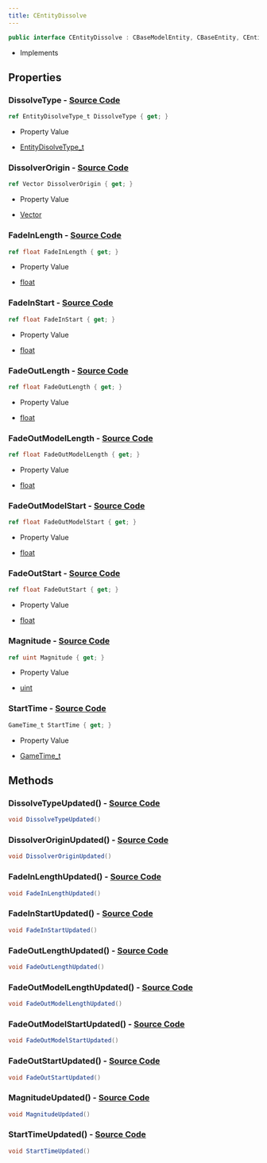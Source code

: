 ```yaml
---
title: CEntityDissolve
---
```


```csharp
public interface CEntityDissolve : CBaseModelEntity, CBaseEntity, CEntityInstance, ISchemaClass<CEntityInstance>, ISchemaClass<CBaseEntity>, ISchemaClass<CBaseModelEntity>, ISchemaClass<CEntityDissolve>, ISchemaField, ISchemaClass, INativeHandle
```

- Implements

## Properties

### **DissolveType** - [Source Code](https://github.com/swiftly-solution/swiftlys2/blob/main/managed/src/SwiftlyS2.Generated/Schemas/Interfaces/CEntityDissolve.cs#L30)

```csharp
ref EntityDisolveType_t DissolveType { get; }
```

- Property Value

- [EntityDisolveType_t](/docs/api/shared/schemadefinitions/entitydisolvetype_t)

### **DissolverOrigin** - [Source Code](https://github.com/swiftly-solution/swiftlys2/blob/main/managed/src/SwiftlyS2.Generated/Schemas/Interfaces/CEntityDissolve.cs#L32)

```csharp
ref Vector DissolverOrigin { get; }
```

- Property Value

- [Vector](/docs/api/shared/natives/vector)

### **FadeInLength** - [Source Code](https://github.com/swiftly-solution/swiftlys2/blob/main/managed/src/SwiftlyS2.Generated/Schemas/Interfaces/CEntityDissolve.cs#L18)

```csharp
ref float FadeInLength { get; }
```

- Property Value

- [float](https://learn.microsoft.com/dotnet/api/system.single)

### **FadeInStart** - [Source Code](https://github.com/swiftly-solution/swiftlys2/blob/main/managed/src/SwiftlyS2.Generated/Schemas/Interfaces/CEntityDissolve.cs#L16)

```csharp
ref float FadeInStart { get; }
```

- Property Value

- [float](https://learn.microsoft.com/dotnet/api/system.single)

### **FadeOutLength** - [Source Code](https://github.com/swiftly-solution/swiftlys2/blob/main/managed/src/SwiftlyS2.Generated/Schemas/Interfaces/CEntityDissolve.cs#L26)

```csharp
ref float FadeOutLength { get; }
```

- Property Value

- [float](https://learn.microsoft.com/dotnet/api/system.single)

### **FadeOutModelLength** - [Source Code](https://github.com/swiftly-solution/swiftlys2/blob/main/managed/src/SwiftlyS2.Generated/Schemas/Interfaces/CEntityDissolve.cs#L22)

```csharp
ref float FadeOutModelLength { get; }
```

- Property Value

- [float](https://learn.microsoft.com/dotnet/api/system.single)

### **FadeOutModelStart** - [Source Code](https://github.com/swiftly-solution/swiftlys2/blob/main/managed/src/SwiftlyS2.Generated/Schemas/Interfaces/CEntityDissolve.cs#L20)

```csharp
ref float FadeOutModelStart { get; }
```

- Property Value

- [float](https://learn.microsoft.com/dotnet/api/system.single)

### **FadeOutStart** - [Source Code](https://github.com/swiftly-solution/swiftlys2/blob/main/managed/src/SwiftlyS2.Generated/Schemas/Interfaces/CEntityDissolve.cs#L24)

```csharp
ref float FadeOutStart { get; }
```

- Property Value

- [float](https://learn.microsoft.com/dotnet/api/system.single)

### **Magnitude** - [Source Code](https://github.com/swiftly-solution/swiftlys2/blob/main/managed/src/SwiftlyS2.Generated/Schemas/Interfaces/CEntityDissolve.cs#L34)

```csharp
ref uint Magnitude { get; }
```

- Property Value

- [uint](https://learn.microsoft.com/dotnet/api/system.uint32)

### **StartTime** - [Source Code](https://github.com/swiftly-solution/swiftlys2/blob/main/managed/src/SwiftlyS2.Generated/Schemas/Interfaces/CEntityDissolve.cs#L28)

```csharp
GameTime_t StartTime { get; }
```

- Property Value

- [GameTime_t](/docs/api/shared/schemadefinitions/gametime_t)

## Methods

### **DissolveTypeUpdated()** - [Source Code](https://github.com/swiftly-solution/swiftlys2/blob/main/managed/src/SwiftlyS2.Generated/Schemas/Interfaces/CEntityDissolve.cs#L43)

```csharp
void DissolveTypeUpdated()
```

### **DissolverOriginUpdated()** - [Source Code](https://github.com/swiftly-solution/swiftlys2/blob/main/managed/src/SwiftlyS2.Generated/Schemas/Interfaces/CEntityDissolve.cs#L44)

```csharp
void DissolverOriginUpdated()
```

### **FadeInLengthUpdated()** - [Source Code](https://github.com/swiftly-solution/swiftlys2/blob/main/managed/src/SwiftlyS2.Generated/Schemas/Interfaces/CEntityDissolve.cs#L37)

```csharp
void FadeInLengthUpdated()
```

### **FadeInStartUpdated()** - [Source Code](https://github.com/swiftly-solution/swiftlys2/blob/main/managed/src/SwiftlyS2.Generated/Schemas/Interfaces/CEntityDissolve.cs#L36)

```csharp
void FadeInStartUpdated()
```

### **FadeOutLengthUpdated()** - [Source Code](https://github.com/swiftly-solution/swiftlys2/blob/main/managed/src/SwiftlyS2.Generated/Schemas/Interfaces/CEntityDissolve.cs#L41)

```csharp
void FadeOutLengthUpdated()
```

### **FadeOutModelLengthUpdated()** - [Source Code](https://github.com/swiftly-solution/swiftlys2/blob/main/managed/src/SwiftlyS2.Generated/Schemas/Interfaces/CEntityDissolve.cs#L39)

```csharp
void FadeOutModelLengthUpdated()
```

### **FadeOutModelStartUpdated()** - [Source Code](https://github.com/swiftly-solution/swiftlys2/blob/main/managed/src/SwiftlyS2.Generated/Schemas/Interfaces/CEntityDissolve.cs#L38)

```csharp
void FadeOutModelStartUpdated()
```

### **FadeOutStartUpdated()** - [Source Code](https://github.com/swiftly-solution/swiftlys2/blob/main/managed/src/SwiftlyS2.Generated/Schemas/Interfaces/CEntityDissolve.cs#L40)

```csharp
void FadeOutStartUpdated()
```

### **MagnitudeUpdated()** - [Source Code](https://github.com/swiftly-solution/swiftlys2/blob/main/managed/src/SwiftlyS2.Generated/Schemas/Interfaces/CEntityDissolve.cs#L45)

```csharp
void MagnitudeUpdated()
```

### **StartTimeUpdated()** - [Source Code](https://github.com/swiftly-solution/swiftlys2/blob/main/managed/src/SwiftlyS2.Generated/Schemas/Interfaces/CEntityDissolve.cs#L42)

```csharp
void StartTimeUpdated()
```

